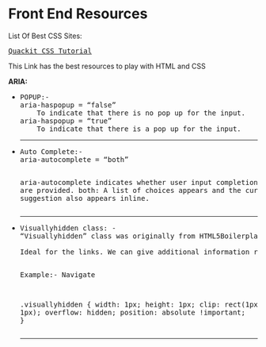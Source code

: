 Front End Resources
========
List Of Best CSS Sites:

<pre><a href="http://www.quackit.com/css/tutorial/css_lists.cfm">Quackit CSS Tutorial</a></pre>
<p>This Link has the best resources to play with HTML and CSS</p>

<strong>ARIA:</strong>
<ul>
<li><pre>POPUP:-
aria-haspopup = “false”
	To indicate that there is no pop up for the input.
aria-haspopup = “true”
	To indicate that there is a pop up for the input.</pre><hr></li>

<li><pre>Auto Complete:-
aria-autocomplete = “both”

aria-autocomplete indicates whether user input completion suggestions are provided.
both: A list of choices appears and the currently selected suggestion also appears inline.</pre><hr></li>

<li><pre>Visuallyhidden class: -
“Visuallyhidden” class was originally from HTML5Boilerplate. It assists the screen readers.<br/>
Ideal for the links. We can give additional information related to the links in visuallyhidden.

Example:- <span class=”visuallyhidden”>Navigate</span>

.visuallyhidden {
	width: 1px;
	height: 1px;
	clip: rect(1px, 1px, 1px, 1px);
	overflow: hidden;
position: absolute !important;
}</pre><hr></li>
</ul>
